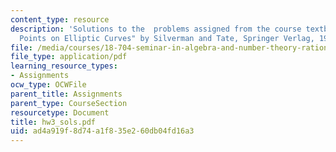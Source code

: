 ```yaml
---
content_type: resource
description: 'Solutions to the  problems assigned from the course textbook: "Rational
  Points on Elliptic Curves" by Silverman and Tate, Springer Verlag, 1992.'
file: /media/courses/18-704-seminar-in-algebra-and-number-theory-rational-points-on-elliptic-curves-fall-2004/ad4a919f8d74a1f835e260db04fd16a3_hw3_sols.pdf
file_type: application/pdf
learning_resource_types:
- Assignments
ocw_type: OCWFile
parent_title: Assignments
parent_type: CourseSection
resourcetype: Document
title: hw3_sols.pdf
uid: ad4a919f-8d74-a1f8-35e2-60db04fd16a3
---
```

